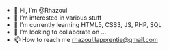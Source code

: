 - 👋 Hi, I’m @Rhazoul
- 👀 I’m interested in various stuff
- 🌱 I’m currently learning HTML5, CSS3, JS, PHP, SQL
- 💞️ I’m looking to collaborate on ...
- 📫 How to reach me rhazoul.lapprentie@gmail.com

<!---
Rhazoul/Rhazoul is a ✨ special ✨ repository because its `README.md` (this file) appears on your GitHub profile.
You can click the Preview link to take a look at your changes.
--->
